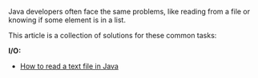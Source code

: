 Java developers often face the same problems, like reading from a file or knowing if some element is in a list.

This article is a collection of solutions for these common tasks:

**I/O:**
- [How to read a text file in Java](https://tech.io/playgrounds/9ef6540a09b384fe23a48572cea1e0bb3192/how-to-read-a-text-file-in-java)
